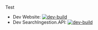 Test

- Dev Website: [![dev-build](https://codebuild.us-east-1.amazonaws.com/badges?uuid=eyJlbmNyeXB0ZWREYXRhIjoibXkwekZycVlWUVpDWVlJdWhSSmZ6YUQ0ZE5CdTVWeTBkaHlQVUFhME1IUjdZcHdjY24rNUluSXNoWXBwTXExQXlLQThqRjBmd2lSRUZHdDBlRzNKdXpVPSIsIml2UGFyYW1ldGVyU3BlYyI6IklncWlJNTdkS2FrMnFqOGciLCJtYXRlcmlhbFNldFNlcmlhbCI6MX0%3D&branch=develop)](https://codebuild.us-east-1.amazonaws.com/badges?uuid=eyJlbmNyeXB0ZWREYXRhIjoibXkwekZycVlWUVpDWVlJdWhSSmZ6YUQ0ZE5CdTVWeTBkaHlQVUFhME1IUjdZcHdjY24rNUluSXNoWXBwTXExQXlLQThqRjBmd2lSRUZHdDBlRzNKdXpVPSIsIml2UGFyYW1ldGVyU3BlYyI6IklncWlJNTdkS2FrMnFqOGciLCJtYXRlcmlhbFNldFNlcmlhbCI6MX0%3D&branch=develop)
- Dev SearchIngestion.API: [![dev-build](https://codebuild.us-east-1.amazonaws.com/badges?uuid=eyJlbmNyeXB0ZWREYXRhIjoiZ21BNUlQaHZqY3V5U2lYbFlzdEVmem1RRUNveTBHUEI5VzJoalp3M2FjMG5VT2VHOU1WdVZEd3R3MmtDTkVuL0loNS9aMTI0SE1XeVI5VTFjYUpoTDFFPSIsIml2UGFyYW1ldGVyU3BlYyI6InBVa2NsRnRuV1d0T045YVgiLCJtYXRlcmlhbFNldFNlcmlhbCI6MX0%3D&branch=develop)](https://codebuild.us-east-1.amazonaws.com/badges?uuid=eyJlbmNyeXB0ZWREYXRhIjoiZ21BNUlQaHZqY3V5U2lYbFlzdEVmem1RRUNveTBHUEI5VzJoalp3M2FjMG5VT2VHOU1WdVZEd3R3MmtDTkVuL0loNS9aMTI0SE1XeVI5VTFjYUpoTDFFPSIsIml2UGFyYW1ldGVyU3BlYyI6InBVa2NsRnRuV1d0T045YVgiLCJtYXRlcmlhbFNldFNlcmlhbCI6MX0%3D&branch=develop)
